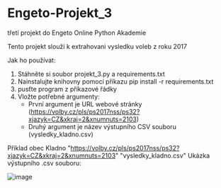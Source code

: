# Engeto-Projekt_3
třetí projekt do Engeto Online Python Akademie

Tento projekt slouží k extrahovani vysledku voleb z roku 2017

Jak ho používat:

1. Stáhněte si soubor projekt_3.py a requirements.txt
2. Nainstalujte knihovny pomocí příkazu pip install -r requirements.txt
3. pusťte program z příkazové řádky
4. Vložte potřebné argumenty:
   - První argument je URL webové stránky (https://volby.cz/pls/ps2017nss/ps32?xjazyk=CZ&xkraj=2&xnumnuts=2103)
   - Druhý argument je název výstupního CSV souboru (vysledky_kladno.csv)

Příklad
obec Kladno
"https://volby.cz/pls/ps2017nss/ps32?xjazyk=CZ&xkraj=2&xnumnuts=2103" "vysledky_kladno.csv"
Ukázka výstupního .csv souboru:

![image](https://github.com/AleksGus/Engeto-Projekt_3/assets/128379968/6f7e04aa-f617-4616-a404-d86fe89e3e48)

